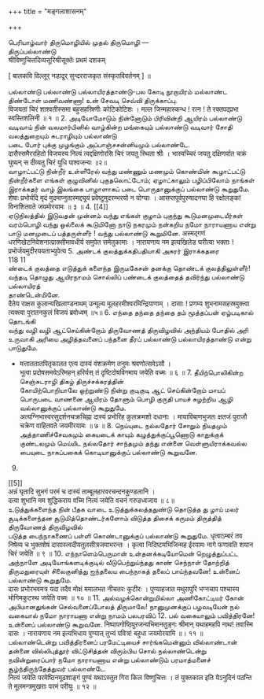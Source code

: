 +++
title = "मङ्गलाशासनम्"

+++

பெரியாழ்வார் திருமொழியில் முதல் திருமொழி
―   
திருப்பல்லாண்டு   
श्रीविष्णुचित्तदिव्यसूरिश्रीसूक्तेः प्रथमं दशकम्

[ बालकवि विल्लूर् नडादूर् सुन्दरराजकृत संस्कृतविवर्तनम् ] ॥    

பல்லாண்டு பல்லாண்டு பல்லாயிரத்தாண்டு-பல கோடி நூறாயிரம் மல்லாண்ட திண்டோள் மணிவண்ணா! உன் சேவடி செவ்வி திருக்காப்பு.   
विजयतां चिरं शाश्वतीस्समा बहुसहस्रिणीः कोटिकोटिशः । मल्ल जिन्महास्कन्ध ! रत्न ! ते रक्तपद्प्रभा स्वस्तिशलिनी ॥ १ ॥
2. அடியோமோடும் நின்னோடும் பிரிவின்றி ஆயிரம் பல்லாண்டு   
வடிவாய் நின் வலமார்பினில் வாழ்கின்ற மங்கையும் பல்லாண்டு வடிவார் சோதி வலத்துறையும் சுடராழியும் பல்லாண்டு   
படை போர் புக்கு முழங்கும் அப்பாஞ்சசன்னியமும் பல்லாண்டே.   
दासैस्समैररहितो विजयस्य नित्यं त्वद्दक्षिणोरसि चिरं जयतु स्थिता श्रीः । भास्वच्चिरं जयतु दक्षिणर्वात चक्रं घुष्यन् स दीव्यतु चिरं युधि पाश्वजन्यः ॥२॥   
வாழாட்பட்டு நின்றீர் உள்ளீரேல் வந்து மண்ணும் மணமும் கொண்மின் கூழாட்பட்டு நின்றீர்களை எங்கள் குழுவினில் புகுதலொட்டோம்; ஏழாட்காலும் பழிப்பிலோம் நாங்கள் இராக்கதர் வாழ் இலங்கை பாழாளாகப் படை பொருதானுக்குப் பல்லாண்டு கூறுதுமே.   
शेषाः प्रभोर्यदि मृदं मुदमाप्नुतास्मद्द्यूयं प्रवेष्टुमुदरम्भरयो न योग्याः । आसप्तपूर्वपुरुषादनघा हि रक्षोलङ्कां विनाशितवते जयमोरयामः ॥ ३ ॥
4.
[[4]]  
ஏடுநிலத்தில் இடுவதன் முன்னம் வந்து எங்கள் குழாம் புகுந்து கூடுமனமுடையீர்கள் வரம்பொழி வந்து ஒல்லைக் கூடுமினோ நாடு நகரமும் நன்கறிய நமோ நாராயணாய என்று   
பாடு மனமுடைப் பத்தருள்ளீர் ! வந்து பல்லாண்டு கூறுமினே. अस्मद्गणं धरणिखेटनिवेशनात्प्राक्सीमावधीर्य समुपेत समेतुकामाः । नारायणाय नम इत्यखिलेड घरीत्या भक्ताः ! प्रभोर्जयमुदीरययताभ्युपेत्य
5. அண்டக் குலத்துக்கதிபதியாகி அசுரர் இராக்கதரை   
118 11   
ண்டைக் குலத்தை எடுத்துக் களைந்த இருடீகேசன் தனக்கு தொண்டக் குலத்திலுள்ளீர்! வந்தடி தொழுது ஆயிரநாமம் சொல்லிப் பண்டைக் குலத்தைத் தவிர்ந்து பல்லாண்டு பல்லாயிரத்   
தாண்டென்மினே.   
दैतेय राक्षस कुलान्यखिलाण्डनाथम् उन्मूल्य मूलहरमीश्वरमिन्द्रियाणाम् । दासाः ! प्रणम्य शुभनामसहस्रमुक्त्वा त्यक्त्वा पुरातनकुलं विजयं ब्रवोध्वम् ॥५॥ 6. எந்தை தந்தை தந்தை தம் மூத்தப்பன் ஏழ்படிகால் தொடங்கி   
வந்து வழி வழி ஆட்செய்கின்றோம் திருவோணத் திருவிழவில் அந்தியம் போதில் அரி உருவாகி அரியை அழித்தவனைப் பந்தனை தீரப் பல்லாண்டு பல்லாயிரத்தாண்டு என்று பாடுதுமே.
* मत्ताततातपितृकालत एत्य दास्यं वंशक्रमेण तनुमः श्रवणोत्सवेऽसौ ।   
भूत्वा प्रदोषसमयेऽरिमहन् हरिर्यस् तं दृष्टिदोषविगमाय जयेति वच्मः ॥ ६ ॥ 7. தீயிற்பொலிகின்ற செஞ்சுடராழி திகழ் திருச்சக்கரத்தின்   
கோயிற்பொறியாலே ஒற்றுண்டு நின்று குடிகுடி ஆட் செய்கின்றோம் மாயப் பொருபடை வாணனை ஆயிரம் தோளும் பொழி குருதி பாயச் சுழற்றிய ஆழி வல்லானுக்குப் பல்லாண்டு கூறுதுமே.   
अत्यग्निभास्वरसुदर्शनचक्रचिह्ना दास्यं प्रभोरिह कुलक्रमशो दधानाः । मायाविबाणभुजतः क्षतजं पुराजौ चक्रेण वाहितवते जयमीरयामः ॥ ७ ॥ 8. நெய்யுடை நல்லதோர் சோறும் நியதமும் அத்தாணிச்சேவகமும் கையடைக் காயும் கழுத்துக்குப்பூணொடு காதுக்குக் குண்டலமும் மெய்யிட நல்லதோர் சாந்தமும் தந்து என்னை வெள்ளுயிராக்கவல்ல பையுடை நாகப்பகைக் கொடியானுக்குப் பல்லாண்டு கூறுவனே.
9.
[[5]]  
अन्नं घृतादि सुभगं परमं च दास्यं ताम्बूलहारवरचन्दनकुण्डलानि ।   
दत्वा शुभानि मम शुद्धिकराय वच्मि नित्यं जयेति वचनं गरुडध्वजाय ॥ ८॥   
உடுத்துக்களைந்த நின் பீதக வாடை உடுத்துக்கலத்ததுண்டு தொடுத்த து ழாய் மலர் சூடிக்களைந்தன சூடுமித்தொண்டர்களோம் விடுத்த திசைக் கருமம் திருத்தித் திருவோணத் திருவிழவில்   
படுத்த பைந்நாகணைப் பள்ளி கொண்டானுக்குப் பல்லாண்டு கூறுதுமே. धृत्वाऽम्बरं तव निषेव्य च भुक्तशेषं दासास्त्वदीयतुलसीत्रजमाभरन्तः । कृत्वा निदिष्टमभिजिन्मह ईरयामः नागे फणावति शयान चिरं जयेति ॥ ९ ॥
10. எந்நாளெம்பெருமான் உன்தனக்கடியோமென் றெழுத்துப்பட்ட அந்நாளே அடியோங்களடிக்குடில் வீடுபெற்றுய்ந்தது காண் செந்நாள் தோற்றித் திருமதுரையுள் சிலைகுனித்து ஐந்தலைய பைந்நாகத் தலைப் பாய்ந்தவனே! உன்னைப் பல்லாண்டு கூறுதுமே.   
    दासः प्रभोरभवमत्र यदा तदैव मोक्षं ममालभत नीचतरः कुटीरः । पुण्याहजात मथुरापुरि भग्नचाप पश्चास्य भोगिमकुटस्थ जयेति वच्मः ॥ १० ॥
11. அல்வழக்கொன்றுமில்லா அணிகோட்டியர் கோன் அபிமானதுங்கன் செல்வனைப்போலத் திருமாலே! நானுமுனக்குப் பழவடியேன் நல் வகையால் நமோ நாராயணா என்று நாமம் பலபரவிப்
12.
பல் வகையாலும் பவித்திரனே! உன்னைப் பல்லாண்டு கூறுவனே. निष्पापगोष्ठिपुरजन्यभिमानतुङ्गः श्रीमान् यथाहमहपि नाथ! तवास्मि दासः । नारायणाय नम इत्यभिधाय पुण्यात् तुभ्यं पवित्र! बहुधा जयमोरयामि ॥। ११ ॥   
பல்லாண்டென்று பவித்திரனைப் பரமேட்டியைச் சார்ங்கமென்னும் வில்லாண்டான் தன்னை வில்லிபுத்தூர் விட்டுசித்தன் விரும்பிய சொல் நல்லாண்டென்று நவின்றுரைப்பார் நமோ நாராயணாய என்று பல்லாண்டும் பரமாத்மனைச் சூழ்ந்திருந்தேத்துவர் பல்லாண்டே.   
नित्यं जयेति परमेष्ठिनमूढशाङ्गं पुण्यं यथाऽस्तुत गिरा किल विष्णुचित्तः । तं युक्तकाल इति येऽनुदिनं पठन्ति ते मूलमन्त्रमुखराः परमं परीयुः ॥ १२ ॥   

